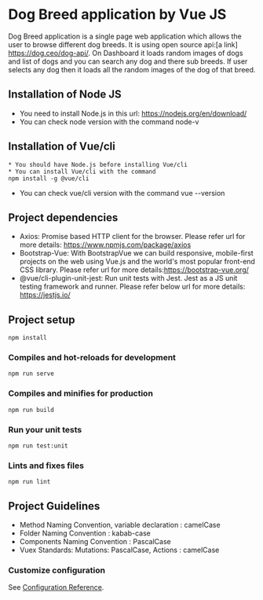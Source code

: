 # Dog Breed application by Vue JS
Dog Breed application is a single page web application which allows the user to browse different dog breeds. It is using open source api:[a link] https://dog.ceo/dog-api/. On Dashboard it loads random images of dogs and list of dogs and you can search any dog and there sub breeds. If user selects any dog then it loads all the random images of the dog of that breed.

## Installation of Node JS
* You need to install Node.js in this url: https://nodejs.org/en/download/
* You can check node version with the command node-v

## Installation of Vue/cli
```
* You should have Node.js before installing Vue/cli
* You can install Vue/cli with the command
npm install -g @vue/cli
```
* You can check vue/cli version with the command vue --version

## Project dependencies
* Axios: Promise based HTTP client for the browser. Please refer  url for more details: https://www.npmjs.com/package/axios
* Bootstrap-Vue: With BootstrapVue we can build responsive, mobile-first projects on the web using Vue.js and the world's most popular front-end CSS library. Please refer url for more details:https://bootstrap-vue.org/
* @vue/cli-plugin-unit-jest: Run unit tests with Jest. Jest as a JS unit testing framework and runner. Please refer below url for more details: https://jestjs.io/


## Project setup
```
npm install
```

### Compiles and hot-reloads for development
```
npm run serve
```

### Compiles and minifies for production
```
npm run build
```

### Run your unit tests
```
npm run test:unit
```

### Lints and fixes files
```
npm run lint
```

## Project Guidelines
* Method Naming Convention, variable declaration : camelCase 
* Folder Naming Convention : kabab-case
* Components Naming Convention : PascalCase
* Vuex Standards: Mutations: PascalCase, Actions : camelCase
                  

### Customize configuration
See [Configuration Reference](https://cli.vuejs.org/config/).





